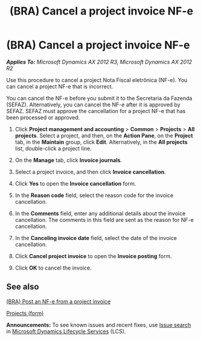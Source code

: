 ﻿---
title: (BRA) Cancel a project invoice NF-e
TOCTitle: (BRA) Cancel a project invoice NF-e
ms:assetid: 8c4f7959-d414-44cb-a8ba-52530fd8d610
ms:mtpsurl: https://technet.microsoft.com/en-us/library/JJ933525(v=AX.60)
ms:contentKeyID: 50935138
ms.date: 04/18/2014
mtps_version: v=AX.60
f1_keywords:
- BRA
- Brazil
- Cancel NF-e
- Cancel electronic fiscal document
- Cancel project electronic fiscal document
- Cancel project NF-e
---

# (BRA) Cancel a project invoice NF-e 


_**Applies To:** Microsoft Dynamics AX 2012 R3, Microsoft Dynamics AX 2012 R2_

Use this procedure to cancel a project Nota Fiscal eletrônica (NF-e). You can cancel a project NF-e that is incorrect.

You can cancel the NF-e before you submit it to the Secretaria da Fazenda (SEFAZ). Alternatively, you can cancel the NF-e after it is approved by SEFAZ. SEFAZ must approve the cancellation for a project NF-e that has been processed or approved.

1.  Click **Project management and accounting** \> **Common** \> **Projects** \> **All projects**. Select a project, and then, on the **Action Pane**, on the **Project** tab, in the **Maintain** group, click **Edit**. Alternatively, in the **All projects** list, double-click a project line.

2.  On the **Manage** tab, click **Invoice journals**.

3.  Select a project invoice, and then click **Invoice cancellation**.

4.  Click **Yes** to open the **Invoice cancellation** form.

5.  In the **Reason code** field, select the reason code for the invoice cancellation.

6.  In the **Comments** field, enter any additional details about the invoice cancellation. The comments in this field are sent as the reason for NF-e cancellation.

7.  In the **Canceling invoice date** field, select the date of the invoice cancellation.

8.  Click **Cancel project invoice** to open the **Invoice posting** form.

9.  Click **OK** to cancel the invoice.

## See also

[(BRA) Post an NF-e from a project invoice](bra-post-an-nf-e-from-a-project-invoice.md)

[Projects (form)](https://technet.microsoft.com/en-us/library/aa585245\(v=ax.60\))

  
**Announcements:** To see known issues and recent fixes, use [Issue search](http://go.microsoft.com/fwlink/?linkid=389258) in [Microsoft Dynamics Lifecycle Services](http://go.microsoft.com/fwlink/?linkid=306505) (LCS).


